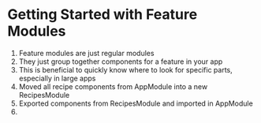 # Getting Started with Feature Modules
01. Feature modules are just regular modules
02. They just group together components for a feature in your app
03. This is beneficial to quickly know where to look for specific parts, especially in large apps
04. Moved all recipe components from AppModule into a new RecipesModule
05. Exported components from RecipesModule and imported in AppModule
06. 